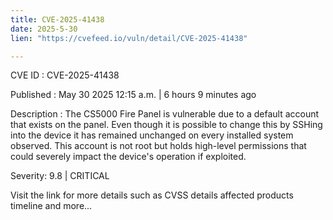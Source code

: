 ```yaml
---
title: CVE-2025-41438
date: 2025-5-30
lien: "https://cvefeed.io/vuln/detail/CVE-2025-41438"

---
```


CVE ID : CVE-2025-41438

Published :  May 30
2025
12:15 a.m. | 6 hours
9 minutes ago

Description : The CS5000 Fire Panel is vulnerable due to a default account that exists
 on the panel. Even though it is possible to change this by SSHing into 
the device
it has remained unchanged on every installed system 
observed. This account is not root but holds high-level permissions that
 could severely impact the device's operation if exploited.

Severity: 9.8 | CRITICAL

Visit the link for more details
such as CVSS details
affected products
timeline
and more...
